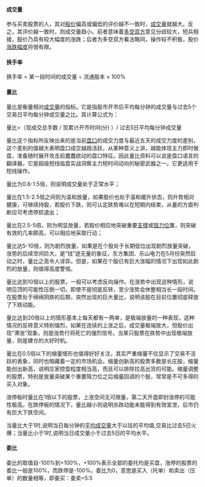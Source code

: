 #### 成交量

参与买卖股票的人，其对[股价](https://baike.baidu.com/item/股价)偏高或偏低的评价越不一致时，[成交量](https://baike.baidu.com/item/成交量)就越大。反之，其评价越一致时，则成交量趋小。前者意味着[多空双方](https://baike.baidu.com/item/多空双方)意见分歧较大，短兵相接，股价乃具有较大幅度的涨跌；后者为多空双方看法略同，操作较不积极，股价[涨跌幅度](https://baike.baidu.com/item/涨跌幅度)将很有限。

#### 换手率

换手率 = 某一段时间的成交量 $\div$ 流通股本 $\times$ 100%



#### 量比

量比是衡量相对[成交量](https://baike.baidu.com/item/成交量/649336)的指标。它是指股市开市后平均每分钟的成交量与过去5个交易日平均每分钟成交量之比。其计算公式为：

量比=（现成交总手数 / 现累计开市时间(分) ）/ 过去5日平均每分钟成交量

量比这个指标所反映出来的是当前[盘口](https://baike.baidu.com/item/盘口/14681650)的成交力度与最近五天的成交力度的差别，这个差别的值越大表明盘口成交越趋活跃，从某种意义上讲，越能体现主力即时做盘，准备随时展开攻击前蠢蠢欲动的盘口特征。因此量比资料可以说是盘口语言的翻译器，它是超级短线临盘实战洞察主力短时间动向的秘密武器之一。它更适用于短线操作。

量比为0.8-1.5倍，则说明成交量处于正常水平；

量比在1.5-2.5倍之间则为温和放量，如果股价也处于温和缓升状态，则升势相对健康，可继续持股，若股价下跌，则可认定跌势难以在短期内结束，从量的方面判断应可考虑停损退出；

量比在2.5-5倍，则为明显放量，若股价相应地突破重要[支撑](https://baike.baidu.com/item/支撑/9887193)或[阻力位](https://baike.baidu.com/item/阻力位)置，则突破有效的几率颇高，可以相应地采取行动；

量比达5-10倍，则为剧烈放量，如果是在个股处于长期低位出现剧烈放量突破，涨势的后续空间巨大，是“钱”途无量的象征，东方集团、乐山电力在5月份突然启动之时，量比之高令人讶异。但是，如果在个股已有巨大涨幅的情况下出现如此剧烈的放量，则值得高度警惕。

量比达到10倍以上的股票，一般可以考虑反向操作。在涨势中出现这种情形，说明见顶的可能性压倒一切，即使不是彻底反转，至少涨势会休整相当长一段时间。在股票处于绵绵阴跌的后期，突然出现的巨大量比，说明该股在目前位置彻底释放了下跌动能。

量比达到20倍以上的情形基本上每天都有一两单，是极端放量的一种表现，这种情况的反转意义特别强烈，如果在连续的上涨之后，成交量极端放大，但股价出现“滞涨”现象，则是涨势行将死亡的强烈信号。当某只股票在跌势中出现极端放量，则是建仓的大好时机。

量比在0.5倍以下的缩量情形也值得好好关注，其实严重缩量不仅显示了交易不活跃的表象，同时也暗藏着一定的市场机会。缩量创新高的股票多数是长庄股，缩量能创出新高，说明庄家控盘程度相当高，而且可以排除拉高出货的可能。缩量调整的股票，特别是放量突破某个重要阻力位之后缩量回调的个股，常常是不可多得的买入对象。

涨停板时量比在1倍以下的股票，上涨空间无可限量，第二天开盘即封涨停的可能性极高。在跌停板的情况下，量比越小则说明杀跌动能未能得到有效宣泄，后市仍有巨大下跌空间。

当量比大于1时,说明当日每分钟的[平均成交量](https://baike.baidu.com/item/平均成交量/4062972)大于以往的平均值,交易比过去5日火爆；当量比小于1时,说明当日成交量小于过去5日的平均水平。



#### 委比

委比的取值自-100%到+100%，+100%表示全部的委托均是买盘，涨停的股票的委比一般是100%，而跌停是-100%。委比为0，意思是买入（托单）和卖出（压单）的数量相等，即委买：委卖=5:5

